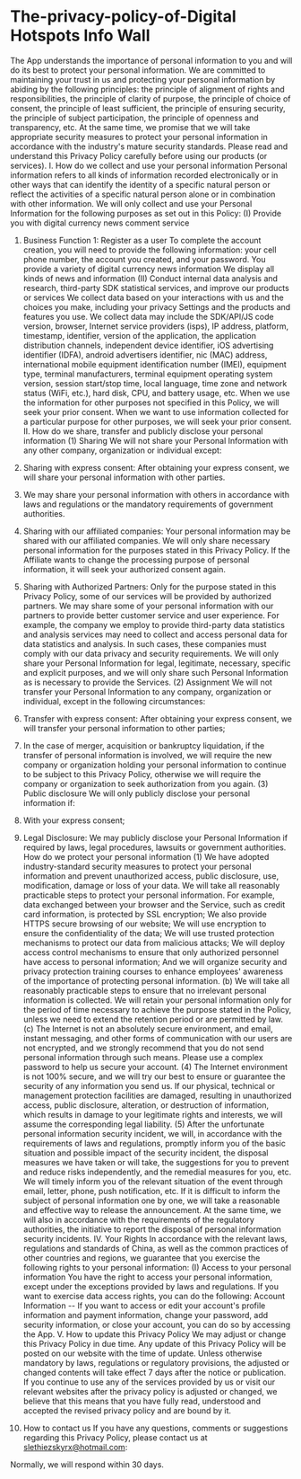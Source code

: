 # The-privacy-policy-of-Digital Hotspots Info Wall

The App understands the importance of personal information to you and will do its best to protect your personal information. We are committed to maintaining your trust in us and protecting your personal information by abiding by the following principles: the principle of alignment of rights and responsibilities, the principle of clarity of purpose, the principle of choice of consent, the principle of least sufficient, the principle of ensuring security, the principle of subject participation, the principle of openness and transparency, etc. At the same time, we promise that we will take appropriate security measures to protect your personal information in accordance with the industry's mature security standards. Please read and understand this Privacy Policy carefully before using our products (or services).
I. How do we collect and use your personal information
Personal information refers to all kinds of information recorded electronically or in other ways that can identify the identity of a specific natural person or reflect the activities of a specific natural person alone or in combination with other information. We will only collect and use your Personal Information for the following purposes as set out in this Policy:
(I) Provide you with digital currency news comment service
1. Business Function 1: Register as a user
To complete the account creation, you will need to provide the following information: your cell phone number, the account you created, and your password.
You provide a variety of digital currency news information
We display all kinds of news and information
(II) Conduct internal data analysis and research, third-party SDK statistical services, and improve our products or services
We collect data based on your interactions with us and the choices you make, including your privacy Settings and the products and features you use. We collect data may include the SDK/API/JS code version, browser, Internet service providers (isps), IP address, platform, timestamp, identifier, version of the application, the application distribution channels, independent device identifier, iOS advertising identifier (IDFA), android advertisers identifier, nic (MAC) address, international mobile equipment identification number (IMEI), equipment type, terminal manufacturers, terminal equipment operating system version, session start/stop time, local language, time zone and network status (WiFi, etc.), hard disk, CPU, and battery usage, etc.
When we use the information for other purposes not specified in this Policy, we will seek your prior consent.
When we want to use information collected for a particular purpose for other purposes, we will seek your prior consent.
II. How do we share, transfer and publicly disclose your personal information
(1) Sharing
We will not share your Personal Information with any other company, organization or individual except:
1. Sharing with express consent: After obtaining your express consent, we will share your personal information with other parties.
2. We may share your personal information with others in accordance with laws and regulations or the mandatory requirements of government authorities.
3. Sharing with our affiliated companies: Your personal information may be shared with our affiliated companies. We will only share necessary personal information for the purposes stated in this Privacy Policy. If the Affiliate wants to change the processing purpose of personal information, it will seek your authorized consent again.

4. Sharing with Authorized Partners: Only for the purpose stated in this Privacy Policy, some of our services will be provided by authorized partners. We may share some of your personal information with our partners to provide better customer service and user experience. For example, the company we employ to provide third-party data statistics and analysis services may need to collect and access personal data for data statistics and analysis. In such cases, these companies must comply with our data privacy and security requirements. We will only share your Personal Information for legal, legitimate, necessary, specific and explicit purposes, and we will only share such Personal Information as is necessary to provide the Services.
(2) Assignment
We will not transfer your Personal Information to any company, organization or individual, except in the following circumstances:
1. Transfer with express consent: After obtaining your express consent, we will transfer your personal information to other parties;
2. In the case of merger, acquisition or bankruptcy liquidation, if the transfer of personal information is involved, we will require the new company or organization holding your personal information to continue to be subject to this Privacy Policy, otherwise we will require the company or organization to seek authorization from you again.
(3) Public disclosure
We will only publicly disclose your personal information if:
1. With your express consent;
2. Legal Disclosure: We may publicly disclose your Personal Information if required by laws, legal procedures, lawsuits or government authorities.
How do we protect your personal information
(1) We have adopted industry-standard security measures to protect your personal information and prevent unauthorized access, public disclosure, use, modification, damage or loss of your data. We will take all reasonably practicable steps to protect your personal information. For example, data exchanged between your browser and the Service, such as credit card information, is protected by SSL encryption; We also provide HTTPS secure browsing of our website; We will use encryption to ensure the confidentiality of the data; We will use trusted protection mechanisms to protect our data from malicious attacks; We will deploy access control mechanisms to ensure that only authorized personnel have access to personal information; And we will organize security and privacy protection training courses to enhance employees' awareness of the importance of protecting personal information.
(b) We will take all reasonably practicable steps to ensure that no irrelevant personal information is collected. We will retain your personal information only for the period of time necessary to achieve the purpose stated in the Policy, unless we need to extend the retention period or are permitted by law.
(c) The Internet is not an absolutely secure environment, and email, instant messaging, and other forms of communication with our users are not encrypted, and we strongly recommend that you do not send personal information through such means. Please use a complex password to help us secure your account.
(4) The Internet environment is not 100% secure, and we will try our best to ensure or guarantee the security of any information you send us. If our physical, technical or management protection facilities are damaged, resulting in unauthorized access, public disclosure, alteration, or destruction of information, which results in damage to your legitimate rights and interests, we will assume the corresponding legal liability.
(5) After the unfortunate personal information security incident, we will, in accordance with the requirements of laws and regulations, promptly inform you of the basic situation and possible impact of the security incident, the disposal measures we have taken or will take, the suggestions for you to prevent and reduce risks independently, and the remedial measures for you, etc. We will timely inform you of the relevant situation of the event through email, letter, phone, push notification, etc. If it is difficult to inform the subject of personal information one by one, we will take a reasonable and effective way to release the announcement.
At the same time, we will also in accordance with the requirements of the regulatory authorities, the initiative to report the disposal of personal information security incidents.
IV. Your Rights
In accordance with the relevant laws, regulations and standards of China, as well as the common practices of other countries and regions, we guarantee that you exercise the following rights to your personal information:
(I) Access to your personal information
You have the right to access your personal information, except under the exceptions provided by laws and regulations. If you want to exercise data access rights, you can do the following:
Account Information -- If you want to access or edit your account's profile information and payment information, change your password, add security information, or close your account, you can do so by accessing the App.
V. How to update this Privacy Policy
We may adjust or change this Privacy Policy in due time. Any update of this Privacy Policy will be posted on our website with the time of update. Unless otherwise mandatory by laws, regulations or regulatory provisions, the adjusted or changed contents will take effect 7 days after the notice or publication. If you continue to use any of the services provided by us or visit our relevant websites after the privacy policy is adjusted or changed, we believe that this means that you have fully read, understood and accepted the revised privacy policy and are bound by it.
6. How to contact us
If you have any questions, comments or suggestions regarding this Privacy Policy, please contact us at slethiezskyrx@hotmail.com:

Normally, we will respond within 30 days.
